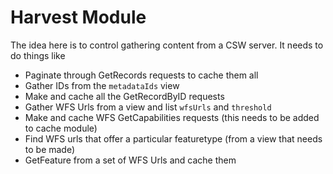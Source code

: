 # Harvest Module

The idea here is to control gathering content from a CSW server. It needs to do things like

- Paginate through GetRecords requests to cache them all
- Gather IDs from the `metadataIds` view
- Make and cache all the GetRecordByID requests
- Gather WFS Urls from a view and list `wfsUrls` and `threshold`
- Make and cache WFS GetCapabilities requests (this needs to be added to cache module)
- Find WFS urls that offer a particular featuretype (from a view that needs to be made)
- GetFeature from a set of WFS Urls and cache them